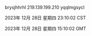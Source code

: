 brysjhhrhl 219.139.199.210 yqqlmgsycl

2023年 12月 28日 星期四 23:10:02 CST

2023年 12月 28日 星期四 15:10:02 GMT
